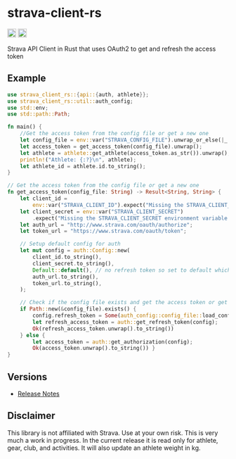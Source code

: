 # strava-client-rs
[<img alt="crates.io" src="https://img.shields.io/crates/v/strava-client-rs.svg?style=for-the-badge&color=fc8d62&logo=rust" height="20">](https://crates.io/crates/strava-client-rs)
[<img alt="docs.rs" src="https://img.shields.io/badge/docs.rs-strava-66c2a5?style=for-the-badge&labelColor=555555&logo=docs.rs" height="20">](https://docs.rs/strava-client-rs)

Strava API Client in Rust that uses OAuth2 to get and refresh the access token

## Example
```rust
use strava_client_rs::{api::{auth, athlete}};
use strava_client_rs::util::auth_config;
use std::env;
use std::path::Path;

fn main() {
    //Get the access token from the config file or get a new one                                     
    let config_file = env::var("STRAVA_CONFIG_FILE").unwrap_or_else(|_| "config.json".to_string());
    let access_token = get_access_token(config_file).unwrap();
    let athlete = athlete::get_athlete(access_token.as_str()).unwrap();
    println!("Athlete: {:?}\n", athlete);
    let athlete_id = athlete.id.to_string();
}

// Get the access token from the config file or get a new one                                       
fn get_access_token(config_file: String) -> Result<String, String> {
    let client_id =
        env::var("STRAVA_CLIENT_ID").expect("Missing the STRAVA_CLIENT_ID environment variable.");
    let client_secret = env::var("STRAVA_CLIENT_SECRET")
        .expect("Missing the STRAVA_CLIENT_SECRET environment variable.");
    let auth_url = "http://www.strava.com/oauth/authorize";
    let token_url = "https://www.strava.com/oauth/token";

    // Setup default config for auth                                                                
    let mut config = auth::Config::new(
        client_id.to_string(),
        client_secret.to_string(),
        Default::default(), // no refresh token so set to default which is none                     
        auth_url.to_string(),
        token_url.to_string(),
    );

    // Check if the config file exists and get the access token or get a new one                    
    if Path::new(&config_file).exists() {
        config.refresh_token = Some(auth_config::config_file::load_config().refresh_token);
        let refresh_access_token = auth::get_refresh_token(config);
        Ok(refresh_access_token.unwrap().to_string())
    } else {
        let access_token = auth::get_authorization(config);
        Ok(access_token.unwrap().to_string()) }
}
```
## Versions
* [Release Notes](https://github.com/qgriffith/strava-client-rs/releases)

## Disclaimer
This library is not affiliated with Strava. Use at your own risk. 
This is very much a work in progress. In the current release it is read only for athlete, gear, club, and activities.
It will also update an athlete weight in kg.